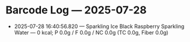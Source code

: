 # Barcode Log — 2025-07-28

- 2025-07-28 16:40:56.820 — Sparkling Ice Black Raspberry Sparkling Water — 0 kcal; P 0.0g / F 0.0g / NC 0.0g (TC 0.0g, Fiber 0.0g)
